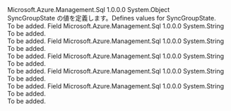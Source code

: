 <Type Name="SyncGroupState" FullName="Microsoft.Azure.Management.Sql.Models.SyncGroupState">
  <TypeSignature Language="C#" Value="public static class SyncGroupState" />
  <TypeSignature Language="ILAsm" Value=".class public auto ansi abstract sealed beforefieldinit SyncGroupState extends System.Object" />
  <TypeSignature Language="DocId" Value="T:Microsoft.Azure.Management.Sql.Models.SyncGroupState" />
  <TypeSignature Language="VB.NET" Value="Public Class SyncGroupState" />
  <TypeSignature Language="F#" Value="type SyncGroupState = class" />
  <AssemblyInfo>
    <AssemblyName>Microsoft.Azure.Management.Sql</AssemblyName>
    <AssemblyVersion>1.0.0.0</AssemblyVersion>
  </AssemblyInfo>
  <Base>
    <BaseTypeName>System.Object</BaseTypeName>
  </Base>
  <Interfaces />
  <Docs>
    <summary>
            <span data-ttu-id="d1fbd-101">SyncGroupState の値を定義します。</span><span class="sxs-lookup"><span data-stu-id="d1fbd-101">Defines values for SyncGroupState.</span></span>
            </summary>
    <remarks>To be added.</remarks>
  </Docs>
  <Members>
    <Member MemberName="Error">
      <MemberSignature Language="C#" Value="public const string Error;" />
      <MemberSignature Language="ILAsm" Value=".field public static literal string Error" />
      <MemberSignature Language="DocId" Value="F:Microsoft.Azure.Management.Sql.Models.SyncGroupState.Error" />
      <MemberSignature Language="VB.NET" Value="Public Const Error As String " />
      <MemberSignature Language="F#" Value="val mutable Error : string" Usage="Microsoft.Azure.Management.Sql.Models.SyncGroupState.Error" />
      <MemberType>Field</MemberType>
      <AssemblyInfo>
        <AssemblyName>Microsoft.Azure.Management.Sql</AssemblyName>
        <AssemblyVersion>1.0.0.0</AssemblyVersion>
      </AssemblyInfo>
      <ReturnValue>
        <ReturnType>System.String</ReturnType>
      </ReturnValue>
      <Docs>
        <summary>To be added.</summary>
        <remarks>To be added.</remarks>
      </Docs>
    </Member>
    <Member MemberName="Good">
      <MemberSignature Language="C#" Value="public const string Good;" />
      <MemberSignature Language="ILAsm" Value=".field public static literal string Good" />
      <MemberSignature Language="DocId" Value="F:Microsoft.Azure.Management.Sql.Models.SyncGroupState.Good" />
      <MemberSignature Language="VB.NET" Value="Public Const Good As String " />
      <MemberSignature Language="F#" Value="val mutable Good : string" Usage="Microsoft.Azure.Management.Sql.Models.SyncGroupState.Good" />
      <MemberType>Field</MemberType>
      <AssemblyInfo>
        <AssemblyName>Microsoft.Azure.Management.Sql</AssemblyName>
        <AssemblyVersion>1.0.0.0</AssemblyVersion>
      </AssemblyInfo>
      <ReturnValue>
        <ReturnType>System.String</ReturnType>
      </ReturnValue>
      <Docs>
        <summary>To be added.</summary>
        <remarks>To be added.</remarks>
      </Docs>
    </Member>
    <Member MemberName="NotReady">
      <MemberSignature Language="C#" Value="public const string NotReady;" />
      <MemberSignature Language="ILAsm" Value=".field public static literal string NotReady" />
      <MemberSignature Language="DocId" Value="F:Microsoft.Azure.Management.Sql.Models.SyncGroupState.NotReady" />
      <MemberSignature Language="VB.NET" Value="Public Const NotReady As String " />
      <MemberSignature Language="F#" Value="val mutable NotReady : string" Usage="Microsoft.Azure.Management.Sql.Models.SyncGroupState.NotReady" />
      <MemberType>Field</MemberType>
      <AssemblyInfo>
        <AssemblyName>Microsoft.Azure.Management.Sql</AssemblyName>
        <AssemblyVersion>1.0.0.0</AssemblyVersion>
      </AssemblyInfo>
      <ReturnValue>
        <ReturnType>System.String</ReturnType>
      </ReturnValue>
      <Docs>
        <summary>To be added.</summary>
        <remarks>To be added.</remarks>
      </Docs>
    </Member>
    <Member MemberName="Progressing">
      <MemberSignature Language="C#" Value="public const string Progressing;" />
      <MemberSignature Language="ILAsm" Value=".field public static literal string Progressing" />
      <MemberSignature Language="DocId" Value="F:Microsoft.Azure.Management.Sql.Models.SyncGroupState.Progressing" />
      <MemberSignature Language="VB.NET" Value="Public Const Progressing As String " />
      <MemberSignature Language="F#" Value="val mutable Progressing : string" Usage="Microsoft.Azure.Management.Sql.Models.SyncGroupState.Progressing" />
      <MemberType>Field</MemberType>
      <AssemblyInfo>
        <AssemblyName>Microsoft.Azure.Management.Sql</AssemblyName>
        <AssemblyVersion>1.0.0.0</AssemblyVersion>
      </AssemblyInfo>
      <ReturnValue>
        <ReturnType>System.String</ReturnType>
      </ReturnValue>
      <Docs>
        <summary>To be added.</summary>
        <remarks>To be added.</remarks>
      </Docs>
    </Member>
    <Member MemberName="Warning">
      <MemberSignature Language="C#" Value="public const string Warning;" />
      <MemberSignature Language="ILAsm" Value=".field public static literal string Warning" />
      <MemberSignature Language="DocId" Value="F:Microsoft.Azure.Management.Sql.Models.SyncGroupState.Warning" />
      <MemberSignature Language="VB.NET" Value="Public Const Warning As String " />
      <MemberSignature Language="F#" Value="val mutable Warning : string" Usage="Microsoft.Azure.Management.Sql.Models.SyncGroupState.Warning" />
      <MemberType>Field</MemberType>
      <AssemblyInfo>
        <AssemblyName>Microsoft.Azure.Management.Sql</AssemblyName>
        <AssemblyVersion>1.0.0.0</AssemblyVersion>
      </AssemblyInfo>
      <ReturnValue>
        <ReturnType>System.String</ReturnType>
      </ReturnValue>
      <Docs>
        <summary>To be added.</summary>
        <remarks>To be added.</remarks>
      </Docs>
    </Member>
  </Members>
</Type>